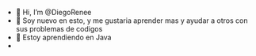 - 👋 Hi, I’m @DiegoRenee
- 👀  Soy nuevo en esto, y  me gustaria aprender mas y ayudar a otros con sus problemas de codigos
- 🌱 Estoy aprendiendo en Java
- 
<!---
DiegoRenee/DiegoRenee is a ✨ special ✨ repository because its `README.md` (this file) appears on your GitHub profile.
You can click the Preview link to take a look at your changes.
--->
